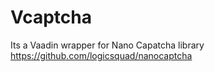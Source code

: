 # Vcaptcha 

Its a Vaadin wrapper for Nano Capatcha library https://github.com/logicsquad/nanocaptcha

